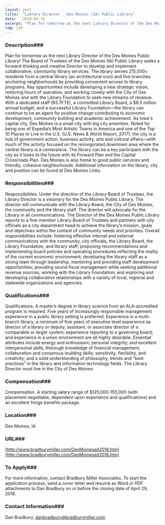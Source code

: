 ```yaml
---
layout: post
title:  "Library Director - Des Moines (IA) Public Library"
date:   2018-04-16
excerpt: "Plan for tomorrow as the next Library Director of the Des Moines Public Library! The Board of Trustees of the Des Moines (IA) Public Library seeks a forward-thinking and creative Director to develop and implement collaborative, community library services. The library serves 215,000+ residents from a central library (an architectural..."
tag: job
---
```


### Description###

Plan for tomorrow as the next Library Director of the Des Moines Public Library! The Board of Trustees of the Des Moines (IA) Public Library seeks a forward-thinking and creative Director to develop and implement collaborative, community library services. The library serves 215,000+ residents from a central library (an architectural icon) and five branches anchoring neighborhoods by providing convenient access to library programs. Key opportunities include developing a new strategic vision, restoring hours of operation, and working closely with the City of Des Moines and with the Library Foundation to seek new streams of revenue. With a dedicated staff (93.7FTE), a committed Library Board, a $8.5 million annual budget, and a successful Library Foundation—the library can continue to be an agent for positive change contributing to economic development, community building and academic achievement.  As Iowa's capital city, Des Moines is a small city with big city amenities. Noted for being one of Expedia’s Most Artistic Towns in America and one of the Top 10 Places to Live in the U.S. (U.S. News & World Report, 2017), the city is a hub of government action, business activity, arts and cultural affairs—with much of the activity focused on the reinvigorated downtown area where the central library is a centerpiece.  The library can be a key participant with the city as it looks to the future with its Forward Plan and the Capital Crossroads Plan. Des Moines is also home to good public services and friendly, cohesive neighborhoods. Additional information on the library, city and position can be found at Des Moines Links.


### Responsibilities###

Responsibilities. Under the direction of the Library Board of Trustees, the Library Director is a visionary for the Des Moines Public Library. The director will communicate with the Library Board, the City of Des Moines, the community and the library staff. The director will advocate for the Library in all communications. The Director of the Des Moines Public Library reports to a five-member Library Board of Trustees and partners with city officials as a city department head to achieve the library’s mission, goals and objectives within the context of community needs and priorities.  Overall responsibilities include: fostering effective internal and external communications with the community, city officials, the Library Board, the Library Foundation, and library staff; proposing recommendations and implementing board policies and operating procedures reflecting the reality of the current economic environment; developing the library staff as a strong team through leadership, mentoring and providing staff development opportunities; providing sound fiscal management while seeking additional revenue sources; working with the Library Foundation; and exploring and developing collaborative relationships with a variety of local, regional and statewide organizations and agencies.  


### Qualifications###

Qualifications. A master’s degree in library science from an ALA-accredited program is required. Five years of increasingly responsible management experience in a public library setting is preferred. Experience in a multi-branch library; a minimum of five years of executive level experience as director of a library or deputy, assistant, or associate director of a comparable or larger system; experience reporting to a governing board; and experience in a union environment are all highly desirable.  Essential attributes include energy and enthusiasm; personal integrity; and excellent interpersonal skills; thorough knowledge of financial management; collaboration and consensus-building skills; sensitivity, flexibility, and creativity; and a solid understanding of philosophy, trends and “best practices” in the library and information technology fields. The Library Director must live in the City of Des Moines.


### Compensation###

Compensation. A starting salary range of $125,000-155,000 (with placement negotiable, dependent upon experience and qualifications) and an excellent fringe benefits package.


### Location###

Des Moines, IA


### URL###

[http://www.bradburymiller.com/DesMoinesad2018.htm](http://www.bradburymiller.com/DesMoinesad2018.htm)

### To Apply###

For more information, contact Bradbury Miller Associates. To start the application process, send a cover letter and résumé as Word or PDF attachments to Dan Bradbury on or before the closing date of April 29, 2018.
 





### Contact Information###

Dan Bradbury, danbradbury@bradburymiller.com

